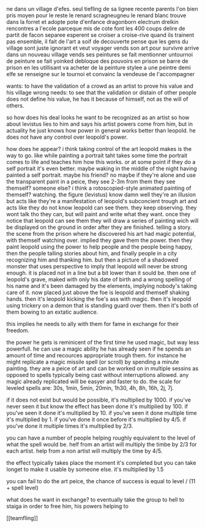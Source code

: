 ne dans un village d'efes. seul tiefling de sa lignee recente
parents l'on bien pris
moyen pour le reste
le renard scragneugneu le renard blanc trouve dans la forret et adopte
pote d'enfance dragonborn electrum drelkin 
rencontres a l'ecole parceque mis de cote
font les 400 coups
delire de partit de facon separee
esperent se croiser a croise-rive
quand ils trainent pas ensemble, il fait de l'art
a soif de decouverte
pense que les gens du village sont juste ignorant et veut voyager
vends son art pour survivre 
arrive dans un nouveau village
vends ses peintures
se fait mentionner untournoi de peinture
se fait yoinked
debloque des pouvoirs en prison
se barre de prison en les utillisant
va acheter de la peinture stylee a une peintre demi elfe
se renseigne sur le tournoi et convainc la vendeuse de l'accompagner

wants: to have the validation of a crowd as an artist to prove his value and his village wrong
needs: to see that the validation or distain of other people does not define his value, he has it because of himself, not as the will of others.

so how does his deal looks
he want to be recognized as an artist so how about levistus lies to him and says his artist powers come from him, but in actuality he just knows how power in general works better than leopold. he does not have any control over leopold's power.

how does he appear?
i think taking control of the art leopold makes is the way to go. like while painting a portrait taht takes some time the portrait comes to life and teaches him how this works. or at some point if they do a self portrait it's even better. maybe waking in the middle of the night having painted a self portrait.
maybe his friend?
no
maybe if they're alone and use the transparent paint in a peice, they see 2-3m from them they see themself? someone else? i think a rotoscopied-style animated painting of themself? watching. the figure (levistus) know damn well they're an illusion but acts like they're a manifestation of leopold's subconcient trough art and acts like they do not know leopold can see them. they keep observing. they wont talk tho they can, but will paint and write what they want. once they notice that leopold can see them they will draw a series of painting wich will be displayed on the ground in order after they are finished. telling a story. the scene from the prison where he discovered his art had magic potential, with themself watching over. implied they gave them the power.
then they paint leopold using the power to help people and the people being happy, then the people talling stories about him, and finally people in a city recognizing him and thanking him.
but then a picture of a shadowed monster that uses perspective to imply that leopold will never be strong enough. it is placed not in a line but a bit lower than it sould be. then one of leopold's grave, maked with only his date of birth and a wrong spelling of his name and it's been damaged by the elements, implying nobody's taking care of it.
now placed just above the foe is leopold and themself shaking hands.
then it's leopold kicking the foe's ass with magic.
then it's leopold using trickery on a demon that is standing guard over them.
then it's both of them bowing to an extatic audience.

this implies he needs to ally with them for fame in exchange for their freedom.

the power he gets is reminicent of the first time he used magic, but way less powerfull. he can use a magic ability he has already seen if he spends an amount of time and recources appropriate trough them. for instance he might replicate a magic missile spell (or scroll) by spending a minute painting. they are a peice of art and can be worked on in multiple sessins as opposed to spells typically being cast without interruptions allowed. any magic already replicated will be easyer and faster to do.
the scale for leveled spells are: 30s, 1min, 5min, 20min, 1h30, 4h, 8h, 16h, 2j, 7j.

if it does not exist but would be possible, it's multiplied by 1000.
if you've never seen it but know the effect has been done it's multiplied by 100.
if you've seen it done it's multiplied by 10.
if you've seen it done multiple time it's multiplied by 1.
if you've done it once before it's multiplied by 4/5.
if you've done it multiple times it's multiplied by 2/3.

you can have a number of people helping roughly equivalent to the level of what the spell would be.
helf from an artist will multiply the timbe by 2/3 for each artist.
help from a non artist will multiply the time by 4/5.

the effect typically takes place the moment it's completed but you can take longet to make it usable by someone else.
it's multiplied by 1.5

you can fail to do the art peice, the chance of success is equal to level / (11 + spell level)

what does he want in exchange? to eventually take the group to hell to staiga in order to free him, his powers helping to 

[[teamfling]]

